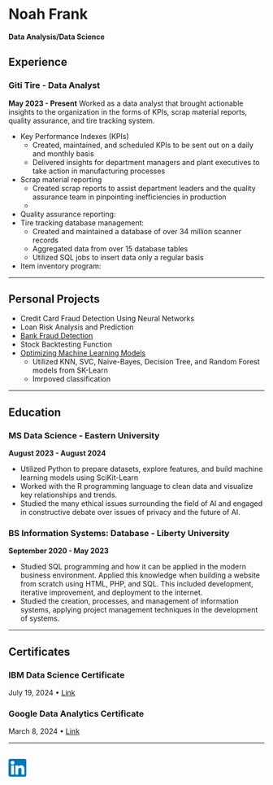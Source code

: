 # Noah Frank
<b>Data Analysis/Data Science</b>

## Experience

### Giti Tire - Data Analyst
<b>May 2023 - Present</b>
Worked as a data analyst that brought actionable insights to the organization in the forms of KPIs, scrap material reports, quality assurance, and tire tracking system. 

* Key Performance Indexes (KPIs)
  * Created, maintained, and scheduled KPIs to be sent out on a daily and monthly basis
  * Delivered insights for department managers and plant executives to take action in manufacturing processes
* Scrap material reporting
  * Created scrap reports to assist department leaders and the quality assurance team in pinpointing inefficiencies in production
  * 
* Quality assurance reporting:
* Tire tracking database management:
  * Created and maintained a database of over 34 million scanner records
  * Aggregated data from over 15 database tables
  * Utilized SQL jobs to insert data only a regular basis
* Item inventory program:

---
## Personal Projects

* Credit Card Fraud Detection Using Neural Networks
* Loan Risk Analysis and Prediction
* [Bank Fraud Detection](https://github.com/noah-frank/portfolio/blob/main/Notebooks/Bank_Fraud_Detection.ipynb)
* Stock Backtesting Function
* [Optimizing Machine Learning Models](https://github.com/noah-frank/portfolio/blob/main/Notebooks/Optimizing_ML_Models.ipynb)
  * Utilized KNN, SVC, Naive-Bayes, Decision Tree, and Random Forest models from SK-Learn
  * Imrpoved classification

---
## Education 

### MS Data Science - Eastern University
<b>August 2023 - August 2024</b>
* Utilized Python to prepare datasets, explore features, and build machine learning models using SciKit-Learn
* Worked with the R programming language to clean data and visualize key relationships and trends. 
* Studied the many ethical issues surrounding the field of AI and engaged  in constructive debate over issues of privacy and the future of AI. 


### BS Information Systems: Database - Liberty University
<b>September 2020 - May 2023</b>
* Studied SQL programming and how it can be applied in the modern business environment. Applied this knowledge when building a website from scratch using HTML, PHP, and SQL. This included development, iterative improvement, and deployment to the internet. 
* Studied the creation, processes, and management of information systems, applying project management techniques in the development of systems. 



---
## Certificates 

### IBM Data Science Certificate 
July 19, 2024 • [Link](https://www.coursera.org/account/accomplishments/professional-cert/2SQYANZQMUW7)

### Google Data Analytics Certificate
March 8, 2024 • [Link](https://www.coursera.org/account/accomplishments/specialization/PUKHA6RTDHYS)

---

<br>
<a href="https://www.linkedin.com/in/noah-frank-032b68230">
  <img src="Assets/Linkedin Image.png" width="35">
</a>
